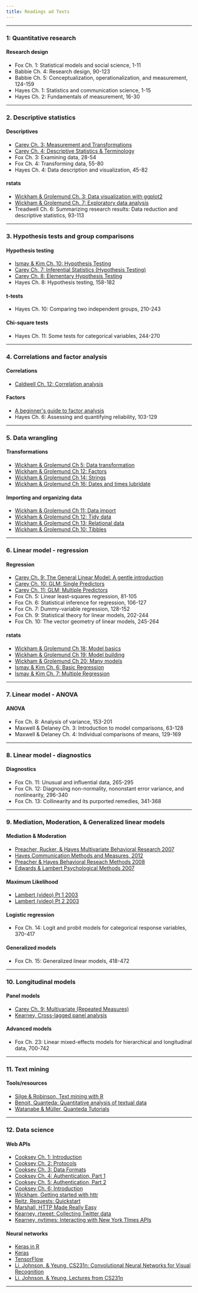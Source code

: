 ```yaml
---
title: Readings ad Texts
---
```


<hr>


### 1: Quantitative research

#### Research design

  - <extra>Fox Ch. 1: Statistical models and social science, 1-11</extra>
  - <extra>Babbie Ch. 4: Research design, 90-123</extra>
  - <extra>Babbie Ch. 5: Conceptualization, operationalization, and measurement, 124-159</extra>
  - <extra>Hayes Ch. 1: Statistics and communication science, 1-15</extra>
  - <extra>Hayes Ch. 2: Fundamentals of measurement, 16-30</extra>

<hr>


### 2. Descriptive statistics

#### Descriptives

  - [Carey Ch. 3: Measurement and Transformations](http://psych.colorado.edu/~carey/qmin/qminchapters/chapter03a.pdf)
  - [Carey Ch. 4: Descriptive Statistics & Terminology](http://psych.colorado.edu/~carey/qmin/qminchapters/chapter04a.pdf)
  - <extra>Fox Ch. 3: Examining data, 28-54</extra>
  - <extra>Fox Ch. 4: Transforming data, 55-80</extra>
  - <extra>Hayes Ch. 4: Data description and visualization, 45-82</extra>

#### rstats

  - [Wickham & Grolemund Ch. 3: Data visualization with ggplot2](http://r4ds.had.co.nz/data-visualisation.html)
  - [Wickham & Grolemund Ch. 7: Exploratory data analysis](http://r4ds.had.co.nz/exploratory-data-analysis.html)
  - <extra>Treadwell Ch. 6: Summarizing research results: Data reduction and descriptive statistics, 93-113</extra>

<hr>


### 3. Hypothesis tests and group comparisons

#### Hypothesis testing

  - [Ismay & Kim Ch. 10: Hypothesis Testing](https://moderndive.com/10-hypothesis-testing.html)
  - [Carey Ch. 7: Inferential Statistics (Hypothesis Testing)](http://psych.colorado.edu/~carey/qmin/qminchapters/chapter07a.pdf)
  - [Carey Ch. 8: Elementary Hypothesis Testing](http://psych.colorado.edu/~carey/qmin/qminChapters/QMIN08-ElementaryHypTesting.pdf)
  - <extra>Hayes Ch. 8: Hypothesis testing, 158-182</extra>

#### t-tests

  - <extra>Hayes Ch. 10: Comparing two independent groups, 210-243</extra>

#### Chi-square tests

  - <extra>Hayes Ch. 11: Some tests for categorical variables, 244-270</extra>

<hr>



### 4. Correlations and factor analysis

#### Correlations
  - [Caldwell Ch. 12: Correlation analysis](stats-unplugged-cor.pdf)

#### Factors
  - [A beginner's guide to factor analysis](http://www.tqmp.org/RegularArticles/vol09-2/p079/p079.pdf)
  - <extra>Hayes Ch. 6: Assessing and quantifying reliability, 103-129</extra>

<hr>


### 5. Data wrangling

#### Transformations
  - [Wickham & Grolemund Ch 5: Data transformation](http://r4ds.had.co.nz/transform.html)
  - [Wickham & Grolemund Ch 12: Factors](http://r4ds.had.co.nz/factors.html)
  - <extra>[Wickham & Grolemund Ch 14: Strings](http://r4ds.had.co.nz/strings.html)</extra>
  - <extra>[Wickham & Grolemund Ch 16: Dates and times lubridate](http://r4ds.had.co.nz/dates-and-times.html)</extra>

#### Importing and organizing data
  - [Wickham & Grolemund Ch 11: Data import](http://r4ds.had.co.nz/data-import.html)
  - [Wickham & Grolemund Ch 12: Tidy data](http://r4ds.had.co.nz/tidy-data.html)
  - <extra>[Wickham & Grolemund Ch 13: Relational data](http://r4ds.had.co.nz/relational-data.html)</extra>
  - <extra>[Wickham & Grolemund Ch 10: Tibbles](http://r4ds.had.co.nz/tibbles.html)</extra>

<hr>


### 6. Linear model - regression

#### Regression
  - [Carey Ch. 9: The General Linear Model: A gentle introduction](http://psych.colorado.edu/~carey/qmin/qminChapters/QMIN09-GLMIntro.pdf)
  - [Carey Ch. 10: GLM: Single Predictors](http://psych.colorado.edu/~carey/qmin/qminChapters/QMIN10-GLM_Single_Predictor.pdf)
  - [Carey Ch. 11: GLM: Multiple Predictors](http://psych.colorado.edu/~carey/qmin/qminChapters/QMIN11-GLM_Multiple_Predictors.pdf)
  - <extra>Fox Ch. 5: Linear least-squares regression, 81-105</extra>
  - <extra>Fox Ch. 6: Statistical inference for regression, 106-127</extra>
  - <extra>Fox Ch. 7: Dummy-variable regression, 128-152</extra>
  - <extra>Fox Ch. 9: Statistical theory for linear models, 202-244</extra>
  - <extra>Fox Ch. 10: The vector geometry of linear models, 245-264</extra>

#### rstats
  - [Wickham & Grolemund Ch 18: Model basics](http://r4ds.had.co.nz/model-basics.html)
  - [Wickham & Grolemund Ch 19: Model building](http://r4ds.had.co.nz/model-building.html)
  - [Wickham & Grolemund Ch 20: Many models](http://r4ds.had.co.nz/many-models.html)
  - [Ismay & Kim Ch. 6: Basic Regression](https://moderndive.com/6-regression.html)
  - [Ismay & Kim Ch. 7: Multiple Regression](https://moderndive.com/7-multiple-regression.html)

<hr>


### 7. Linear model - ANOVA

#### ANOVA
  - <extra>Fox Ch. 8: Analysis of variance, 153-201</extra>
  - <extra>Maxwell & Delaney Ch. 3: Introduction to model comparisons, 63-128</extra>
  - <extra>Maxwell & Delaney Ch. 4: Individual comparisons of means, 129-169</extra>

<hr>


### 8. Linear model - diagnostics

#### Diagnostics
  - <extra>Fox Ch. 11: Unusual and influential data, 265-295</extra>
  - <extra>Fox Ch. 12: Diagnosing non-normality, nononstant error variance, and nonlinearity, 296-340</extra>
  - <extra>Fox Ch. 13: Collinearity and its purported remedies, 341-368</extra>

<hr>


### 9. Mediation, Moderation, & Generalized linear models

#### Mediation & Moderation
  - [Preacher, Rucker, & Hayes Multivariate Behavioral Research 2007](https://www.tandfonline.com/doi/full/10.1080/00273170701341316)
  - [Hayes Communication Methods and Measures, 2012](https://www.tandfonline.com/doi/full/10.1080/19312458.2012.651415)
  - [Preacher & Hayes Behavioral Reseach Methods 2008](https://link.springer.com/content/pdf/10.3758/BRM.40.3.879.pdf)
  - [Edwards & Lambert Psychological Methods 2007](http://public.kenan-flagler.unc.edu/faculty/edwardsj/EdwardsLambert2007.pdf)

#### Maximum Likelihood
  - [Lambert (video) Pt 1 2003](https://www.youtube.com/watch?v=I_dhPETvll8)
  - [Lambert (video) Pt 2 2003](https://www.youtube.com/watch?v=Z582V53dfr8)

#### Logistic regression
  - <extra>Fox Ch. 14: Logit and probit models for categorical response variables, 370-417</extra>

#### Generalized models
  - <extra>Fox Ch. 15: Generalized linear models, 418-472</extra>



<hr>


### 10. Longitudinal models

#### Panel models
  - [Carey Ch. 9: Multivariate (Repeated Measures)](http://psych.colorado.edu/~carey/qmin/qminChapters/QMIN13-GLM_Multivariate.pdf)
  - [Kearney, Cross-lagged panel analysis](https://www.researchgate.net/publication/307963897_Cross-Lagged_Panel_Analysis)

#### Advanced models
  - <extra>Fox Ch. 23: Linear mixed-effects models for hierarchical and longitudinal data, 700-742</extra>

<hr>


### 11. Text mining

#### Tools/resources
  - [Silge & Robinson, Text mining with R](https://www.tidytextmining.com/)
  - [Benoit, Quanteda: Quantitative analysis of textual data](https://quanteda.io/)
  - [Watanabe & Müller, Quanteda Tutorials](https://tutorials.quanteda.io/)

<hr>


### 12. Data science

#### Web APIs
  - [Cooksey Ch. 1: Introduction](https://zapier.com/learn/apis/chapter-1-introduction-to-apis/)
  - [Cooksey Ch. 2: Protocols](https://zapier.com/learn/apis/chapter-2-protocols/)
  - [Cooksey Ch. 3: Data Formats](https://zapier.com/learn/apis/chapter-3-data-formats/)
  - <extra>[Cooksey Ch. 4: Authentication, Part 1](https://zapier.com/learn/apis/chapter-4-authentication-part-1/)</extra>
  - <extra>[Cooksey Ch. 5: Authentication, Part 2](https://zapier.com/learn/apis/chapter-5-authentication-part-2/)</extra>
  - <extra>[Cooksey Ch. 6: Introduction](https://zapier.com/learn/apis/chapter-1-introduction-to-apis/)</extra>
  - [Wickham, Getting started with httr](http://httr.r-lib.org/articles/quickstart.html)
  - [Reitz, Requests: Quickstart](http://docs.python-requests.org/en/latest/user/quickstart/)
  - [Marshall, HTTP Made Really Easy](http://www.jmarshall.com/easy/http/)
  - [Kearney, rtweet: Collecting Twitter data](https://rtweet.info)
  - [Kearney, nytimes: Interacting with New York TImes APIs ](https://github.com/mkearney/nytimes)

#### Neural networks
  - [Keras in R](https://keras.rstudio.com/)
  - <extra>[Keras](https://keras.io/)</extra>
  - <extra>[TensorFlow](https://www.tensorflow.org/)</extra>
  - <extra>[Li, Johnson, & Yeung, CS231n: Convolutional Neural Networks for Visual Recognition](http://cs231n.stanford.edu/)</extra>
  - <extra>[Li, Johnson, & Yeung, Lectures from CS231n](https://www.youtube.com/watch?v=vT1JzLTH4G4&list=PL3FW7Lu3i5JvHM8ljYj-zLfQRF3EO8sYv)</extra>
  
<hr>
